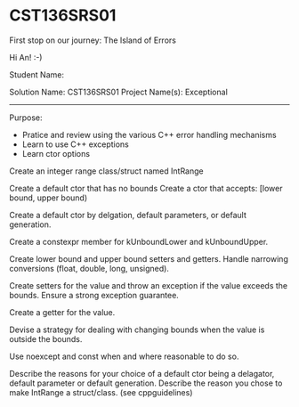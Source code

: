 # CST136SRS01
First stop on our journey: The Island of Errors

Hi An! :-)

Student Name: <Not your secret Class ID>

Solution Name: CST136SRS01
Project Name(s): Exceptional

---

Purpose:

- Pratice and review using the various C++ error handling mechanisms
- Learn to use C++ exceptions
- Learn ctor options

Create an integer range class/struct named IntRange

Create a default ctor that has no bounds
Create a ctor that accepts: \[lower bound, upper bound)

Create a default ctor by delgation, default parameters, or default generation. 

Create a constexpr member for kUnboundLower and kUnboundUpper. 

Create lower bound and upper bound setters and getters. Handle narrowing conversions (float, double, long, unsigned). 

Create setters for the value and throw an exception if the value exceeds the bounds. Ensure a strong exception guarantee. 

Create a getter for the value. 

Devise a strategy for dealing with changing bounds when the value is outside the bounds. 

Use noexcept and const when and where reasonable to do so. 

Describe the reasons for your choice of a default ctor being a delagator, default parameter or default generation. 
Describe the reason you chose to make IntRange a struct/class. (see cppguidelines)
